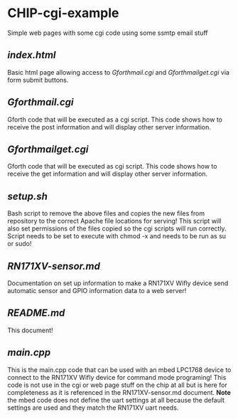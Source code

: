 # CHIP-cgi-example
Simple web pages with some cgi code using some ssmtp email stuff

## *index.html*
Basic html page allowing access to *Gforthmail.cgi* and *Gforthmailget.cgi* via form submit buttons.

## *Gforthmail.cgi*
Gforth code that will be executed as a cgi script.
This code shows how to receive the post information and will display other server information.

## *Gforthmailget.cgi*
Gforth code that will be executed as cgi script.
This code shows how to receive the get information and will display other server information.

## *setup.sh*
Bash script to remove the above files and copies the new files from repository to the correct Apache file locations for serving!
This script will also set permissions of the files copied so the cgi scripts will run correctly.  
Script needs to be set to execute with chmod -x and needs to be run as su or sudo!

## *RN171XV-sensor.md*
Documentation on set up information to make a RN171XV Wifly device send automatic sensor and GPIO information data to a web server!

## *README.md*
This document!

## *main.cpp*
This is the main.cpp code that can be used with an mbed LPC1768 device to connect to the RN171XV Wifly device for command mode programing!
This code is not use in the cgi or web page stuff on the chip at all but is here for completeness as it is referenced in the RN171XV-sensor.md document.
**Note** the mbed code does not define the uart settings at all because the default settings are used and they match the RN171XV uart needs.  
